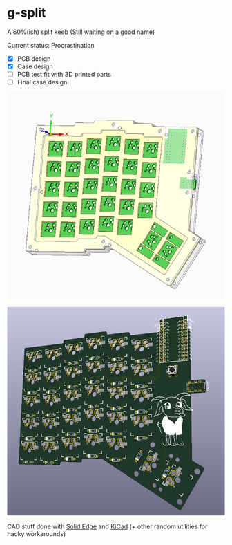 # g-split
A 60%(ish) split keeb (Still waiting on a good name)

Current status: Procrastination
- [x] PCB design
- [x] Case design
- [ ] PCB test fit with 3D printed parts
- [ ] Final case design 

![g-split-preview](g-split-preview.jpg)

![g-split-pcb-preview](g-split-pcb-preview.jpg)

CAD stuff done with [Solid Edge](https://solidedge.siemens.com/en/) and [KiCad](https://www.kicad.org/) (+ other random utilities for hacky workarounds)
